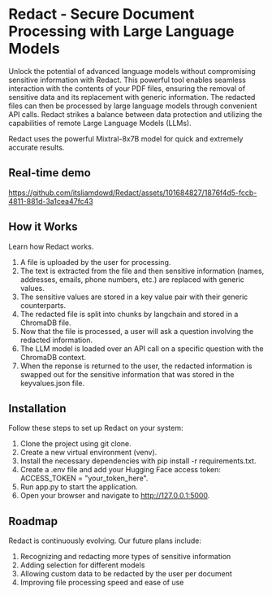 # Redact - Secure Document Processing with Large Language Models

Unlock the potential of advanced language models without compromising sensitive information with Redact. This powerful tool enables seamless interaction with the contents of your PDF files, ensuring the removal of sensitive data and its replacement with generic information. The redacted files can then be processed by large language models through convenient API calls. Redact strikes a balance between data protection and utilizing the capabilities of remote Large Language Models (LLMs).

Redact uses the powerful Mixtral-8x7B model for quick and extremely accurate results.

## Real-time demo


https://github.com/itsliamdowd/Redact/assets/101684827/1876f4d5-fccb-4811-881d-3a1cea47fc43




## How it Works
Learn how Redact works.
1. A file is uploaded by the user for processing.
2. The text is extracted from the file and then sensitive information (names, addresses, emails, phone numbers, etc.) are replaced with generic values.
3. The sensitive values are stored in a key value pair with their generic counterparts.
4. The redacted file is split into chunks by langchain and stored in a ChromaDB file.
5. Now that the file is processed, a user will ask a question involving the redacted information.
7. The LLM model is loaded over an API call on a specific question with the ChromaDB context.
9. When the reponse is returned to the user, the redacted information is swapped out for the sensitive information that was stored in the keyvalues.json file.

## Installation
Follow these steps to set up Redact on your system:
1. Clone the project using git clone.
2. Create a new virtual environment (venv).
3. Install the necessary dependencies with pip install -r requirements.txt.
4. Create a .env file and add your Hugging Face access token: ACCESS_TOKEN = "your_token_here".
5. Run app.py to start the application.
6. Open your browser and navigate to http://127.0.0.1:5000.

## Roadmap
Redact is continuously evolving. Our future plans include:
1. Recognizing and redacting more types of sensitive information
2. Adding selection for different models
3. Allowing custom data to be redacted by the user per document
4. Improving file processing speed and ease of use
